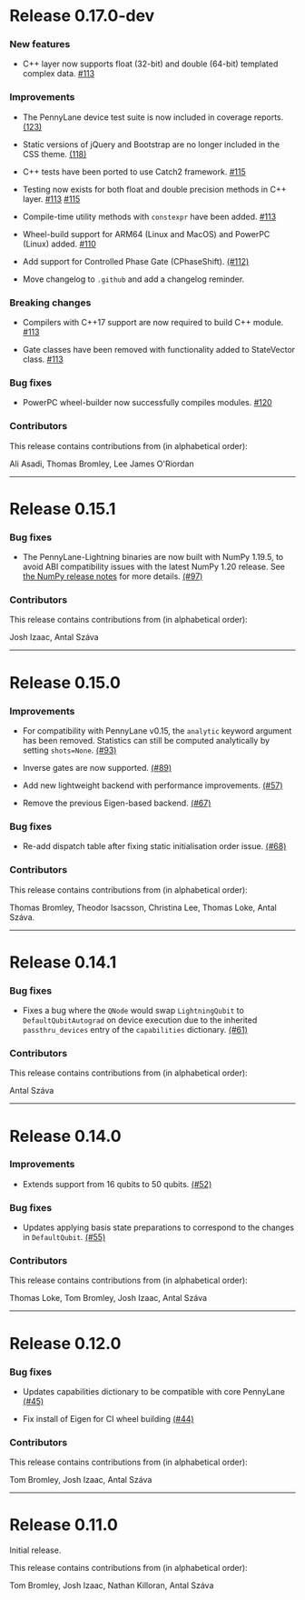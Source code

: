 # Release 0.17.0-dev

### New features

* C++ layer now supports float (32-bit) and double (64-bit) templated complex data.
  [#113](https://github.com/PennyLaneAI/pennylane-lightning/pull/113)

### Improvements

* The PennyLane device test suite is now included in coverage reports.
  [(123)](https://github.com/PennyLaneAI/pennylane-lightning/pull/123)

* Static versions of jQuery and Bootstrap are no longer included in the CSS theme. 
  [(118)](https://github.com/PennyLaneAI/pennylane-lightning/pull/118)

* C++ tests have been ported to use Catch2 framework.
  [#115](https://github.com/PennyLaneAI/pennylane-lightning/pull/115)

* Testing now exists for both float and double precision methods in C++ layer. 
  [#113](https://github.com/PennyLaneAI/pennylane-lightning/pull/113)
  [#115](https://github.com/PennyLaneAI/pennylane-lightning/pull/115)

* Compile-time utility methods with `constexpr` have been added.
  [#113](https://github.com/PennyLaneAI/pennylane-lightning/pull/113)

* Wheel-build support for ARM64 (Linux and MacOS) and PowerPC (Linux) added. 
  [#110](https://github.com/PennyLaneAI/pennylane-lightning/pull/110)

* Add support for Controlled Phase Gate (CPhaseShift).
  [(#112)](https://github.com/PennyLaneAI/pennylane-lightning/issues/112)

* Move changelog to `.github` and add a changelog reminder.

### Breaking changes

* Compilers with C++17 support are now required to build C++ module.
  [#113](https://github.com/PennyLaneAI/pennylane-lightning/pull/113)

* Gate classes have been removed with functionality added to StateVector class.
  [#113](https://github.com/PennyLaneAI/pennylane-lightning/pull/113)

### Bug fixes

* PowerPC wheel-builder now successfully compiles modules.
  [#120](https://github.com/PennyLaneAI/pennylane-lightning/pull/120)

### Contributors

This release contains contributions from (in alphabetical order):

Ali Asadi, Thomas Bromley, Lee James O'Riordan

---

# Release 0.15.1

### Bug fixes

* The PennyLane-Lightning binaries are now built with NumPy 1.19.5, to avoid ABI
  compatibility issues with the latest NumPy 1.20 release. See
  [the NumPy release notes](https://numpy.org/doc/stable/release/1.20.0-notes.html#size-of-np-ndarray-and-np-void-changed)
  for more details.
  [(#97)](https://github.com/PennyLaneAI/pennylane-lightning/pull/97)

### Contributors

This release contains contributions from (in alphabetical order):

Josh Izaac, Antal Száva

---

# Release 0.15.0

### Improvements

* For compatibility with PennyLane v0.15, the `analytic` keyword argument
  has been removed. Statistics can still be computed analytically by setting
  `shots=None`.
  [(#93)](https://github.com/PennyLaneAI/pennylane-lightning/pull/93)

* Inverse gates are now supported.
  [(#89)](https://github.com/PennyLaneAI/pennylane-lightning/pull/89)

* Add new lightweight backend with performance improvements.
  [(#57)](https://github.com/PennyLaneAI/pennylane-lightning/pull/57)

* Remove the previous Eigen-based backend.
  [(#67)](https://github.com/PennyLaneAI/pennylane-lightning/pull/67)

### Bug fixes

* Re-add dispatch table after fixing static initialisation order issue.
  [(#68)](https://github.com/PennyLaneAI/pennylane-lightning/pull/68)

### Contributors

This release contains contributions from (in alphabetical order):

Thomas Bromley, Theodor Isacsson, Christina Lee, Thomas Loke, Antal Száva.

---

# Release 0.14.1

### Bug fixes

* Fixes a bug where the `QNode` would swap `LightningQubit` to
  `DefaultQubitAutograd` on device execution due to the inherited
  `passthru_devices` entry of the `capabilities` dictionary.
  [(#61)](https://github.com/PennyLaneAI/pennylane-lightning/pull/61)

### Contributors

This release contains contributions from (in alphabetical order):

Antal Száva

---

# Release 0.14.0

### Improvements

* Extends support from 16 qubits to 50 qubits.
  [(#52)](https://github.com/PennyLaneAI/pennylane-lightning/pull/52)

### Bug fixes

* Updates applying basis state preparations to correspond to the
  changes in `DefaultQubit`.
  [(#55)](https://github.com/PennyLaneAI/pennylane-lightning/pull/55)

### Contributors

This release contains contributions from (in alphabetical order):

Thomas Loke, Tom Bromley, Josh Izaac, Antal Száva

---

# Release 0.12.0

### Bug fixes

* Updates capabilities dictionary to be compatible with core PennyLane
  [(#45)](https://github.com/PennyLaneAI/pennylane-lightning/pull/45)

* Fix install of Eigen for CI wheel building
  [(#44)](https://github.com/PennyLaneAI/pennylane-lightning/pull/44)

### Contributors

This release contains contributions from (in alphabetical order):

Tom Bromley, Josh Izaac, Antal Száva

---

# Release 0.11.0

Initial release.

This release contains contributions from (in alphabetical order):

Tom Bromley, Josh Izaac, Nathan Killoran, Antal Száva
